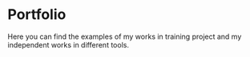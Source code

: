 # Portfolio

Here you can find the examples of my works in training project and my independent works in different tools.